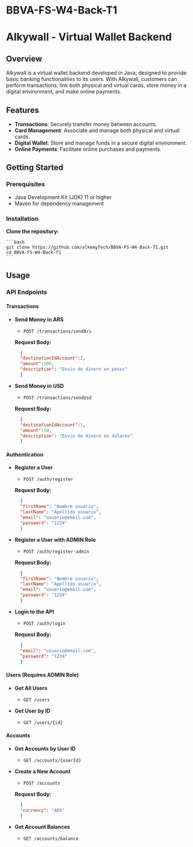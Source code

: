 # BBVA-FS-W4-Back-T1

# Alkywall - Virtual Wallet Backend

## Overview
Alkywall is a virtual wallet backend developed in Java, designed to provide basic banking functionalities to its users. With Alkywall, customers can perform transactions, link both physical and virtual cards, store money in a digital environment, and make online payments.

## Features

- **Transactions**: Securely transfer money between accounts.
- **Card Management**: Associate and manage both physical and virtual cards.
- **Digital Wallet**: Store and manage funds in a secure digital environment.
- **Online Payments**: Facilitate online purchases and payments.

## Getting Started

### Prerequisites

- Java Development Kit (JDK) 11 or higher
- Maven for dependency management

### Installation
**Clone the repository:**

    ```bash
    git clone https://github.com/alkemyTech/BBVA-FS-W4-Back-T1.git
    cd BBVA-FS-W4-Back-T1
    ```

## Usage

### API Endpoints

#### Transactions
- **Send Money in ARS**
    - `POST /transactions/sendArs`

  **Request Body:**
  ```json
    {
    "destinationIdAccount":2,
    "amount":100,
    "description": "Envio de dinero en pesos"
    }
  ```

- **Send Money in USD**
    - `POST /transactions/sendUsd`

  **Request Body:**
  ```json
    {
    "destinationIdAccount":1,
    "amount":50,
    "description": "Envio de dinero en dolares"
    }
  ```

#### Authentication
- **Register a User**
    - `POST /auth/register`

  **Request Body:**
  ```json
    {
    "firstName": "Nombre usuario",
    "lastName": "Apellido usuario",
    "email": "usuario@email.com",
    "password": "1234"
    }
  ```

- **Register a User with ADMIN Role**
    - `POST /auth/register-admin`

  **Request Body:**
  ```json
    {
    "firstName": "Nombre usuario",
    "lastName": "Apellido usuario",
    "email": "usuario@email.com",
    "password": "1234"
    }
  ```

- **Login to the API**
    - `POST /auth/login`

  **Request Body:**
  ```json
    {
    "email": "usuario@email.com",
    "password": "1234"
    }
  ```

#### Users (Requires ADMIN Role)
- **Get All Users**
    - `GET /users`


- **Get User by ID**
    - `GET /users/{id}`

#### Accounts
- **Get Accounts by User ID**
    - `GET /accounts/{userId}`


- **Create a New Account**
    - `POST /accounts`

  **Request Body:**
  ```json
    {
    "currency": "ARS"
    }
  ```

- **Get Account Balances**
    - `GET /accounts/balance`



